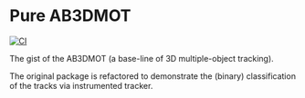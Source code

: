 # Pure AB3DMOT

[![CI](https://github.com/kovalp/pure-ab-3d-mot/actions/workflows/ci.yml/badge.svg)](https://github.com/kovalp/pure-ab-3d-mot/actions/workflows/ci.yml)


The gist of the AB3DMOT (a base-line of 3D multiple-object tracking).

The original package is refactored to demonstrate the (binary) classification of the tracks
via instrumented tracker.

